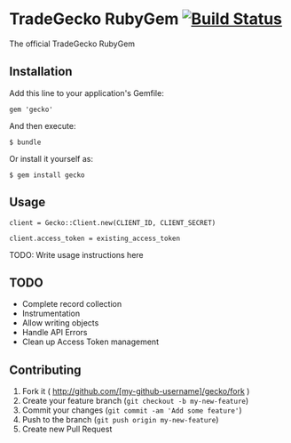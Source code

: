 # TradeGecko RubyGem [![Build Status](https://travis-ci.org/tradegecko/gecko.png)](https://travis-ci.org/tradegecko/gecko)
The official TradeGecko RubyGem

## Installation

Add this line to your application's Gemfile:

    gem 'gecko'

And then execute:

    $ bundle

Or install it yourself as:

    $ gem install gecko

## Usage

`client = Gecko::Client.new(CLIENT_ID, CLIENT_SECRET)`

`client.access_token = existing_access_token`

TODO: Write usage instructions here


## TODO
- Complete record collection
- Instrumentation
- Allow writing objects
- Handle API Errors
- Clean up Access Token management

## Contributing

1. Fork it ( http://github.com/[my-github-username]/gecko/fork )
2. Create your feature branch (`git checkout -b my-new-feature`)
3. Commit your changes (`git commit -am 'Add some feature'`)
4. Push to the branch (`git push origin my-new-feature`)
5. Create new Pull Request
